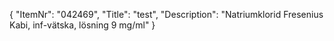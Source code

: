 {
  "ItemNr": "042469",
  "Title": "test",
  "Description": "Natriumklorid Fresenius Kabi, inf-vätska, lösning 9 mg/ml"
}